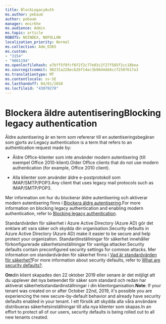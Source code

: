```yaml
---
title: BlockLegacyAuth
ms.author: pebaum
author: pebaum
manager: mnirkhe
ms.audience: Admin
ms.topic: article
ROBOTS: NOINDEX, NOFOLLOW
localization_priority: Normal
ms.collection: Adm_O365
ms.custom:
- "3154"
- "9001194"
ms.openlocfilehash: e7bff5f9fcf6f2f2c77e93c2f27f585f2cc18bea
ms.sourcegitcommit: 98231a228ecb2bf14ec3b96d4dd4ccf2507617a3
ms.translationtype: MT
ms.contentlocale: sv-SE
ms.lasthandoff: 04/01/2020
ms.locfileid: "43079278"
---
```

# <a name="blocking-legacy-authentication"></a><span data-ttu-id="b421a-102">Blockera äldre autentisering</span><span class="sxs-lookup"><span data-stu-id="b421a-102">Blocking legacy authentication</span></span>

<span data-ttu-id="b421a-103">Äldre autentisering är en term som refererar till en autentiseringsbegäran som gjorts av:</span><span class="sxs-lookup"><span data-stu-id="b421a-103">Legacy authentication is a term that refers to an authentication request made by:</span></span>

- <span data-ttu-id="b421a-104">Äldre Office-klienter som inte använder modern autentisering (till exempel Office 2010-klient).</span><span class="sxs-lookup"><span data-stu-id="b421a-104">Older Office clients that do not use modern authentication (for example, Office 2010 client).</span></span>

- <span data-ttu-id="b421a-105">Alla klienter som använder äldre e-postprotokoll som IMAP/SMTP/POP3.</span><span class="sxs-lookup"><span data-stu-id="b421a-105">Any client that uses legacy mail protocols such as IMAP/SMTP/POP3.</span></span>

<span data-ttu-id="b421a-106">Mer information om hur du blockerar äldre autentisering och aktiverar modern autentisering finns i [Blockera äldre autentisering](https://docs.microsoft.com/azure/active-directory/conditional-access/concept-conditional-access-block-legacy-authentication).</span><span class="sxs-lookup"><span data-stu-id="b421a-106">For more information on blocking legacy authentication and enabling modern authentication, refer to [Blocking legacy authentication](https://docs.microsoft.com/azure/active-directory/conditional-access/concept-conditional-access-block-legacy-authentication).</span></span>

<span data-ttu-id="b421a-107">Standardvärden för säkerhet i Azure Active Directory (Azure AD) gör det enklare att vara säker och skydda din organisation.</span><span class="sxs-lookup"><span data-stu-id="b421a-107">Security defaults in Azure Active Directory (Azure AD) make it easier to be secure and help protect your organization.</span></span> <span data-ttu-id="b421a-108">Standardinställningar för säkerhet innehåller förkonfigurerade säkerhetsinställningar för vanliga attacker.</span><span class="sxs-lookup"><span data-stu-id="b421a-108">Security defaults contain preconfigured security settings for common attacks.</span></span>
<span data-ttu-id="b421a-109">Mer information om standardvärden för säkerhet finns i [Vad är standardvärden för säkerhet?](https://docs.microsoft.com/azure/active-directory/fundamentals/concept-fundamentals-security-defaults)</span><span class="sxs-lookup"><span data-stu-id="b421a-109">For more information about security defaults, refer to [What are security defaults?](https://docs.microsoft.com/azure/active-directory/fundamentals/concept-fundamentals-security-defaults).</span></span> 

<span data-ttu-id="b421a-110">**Om**din klient skapades den 22 oktober 2019 eller senare är det möjligt att du upplever det nya beteendet för säker som standard och redan har aktiverat säkerhetsstandardinställningar i din klientorganisation.</span><span class="sxs-lookup"><span data-stu-id="b421a-110">**Note**:  If your tenant was created on or after October 22nd, 2019, it's possible you are experiencing the new secure-by-default behavior and already have security defaults enabled in your tenant.</span></span>  <span data-ttu-id="b421a-111">I ett försök att skydda alla våra användare distribueras säkerhetsinställningar till alla nya klienter som skapas.</span><span class="sxs-lookup"><span data-stu-id="b421a-111">In an effort to protect all of our users, security defaults is being rolled out to all new tenants created.</span></span>
